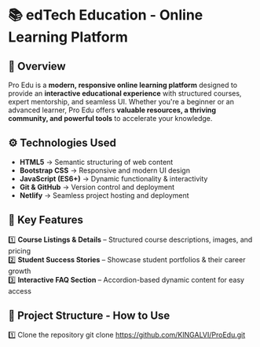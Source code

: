 # 📚 edTech Education - Online Learning Platform

## 📝 Overview

Pro Edu is a **modern, responsive online learning platform** designed to provide an **interactive educational experience** with structured courses, expert mentorship, and seamless UI. Whether you're a beginner or an advanced learner, Pro Edu offers **valuable resources, a thriving community, and powerful tools** to accelerate your knowledge.

## ⚙️ Technologies Used

- **HTML5** → Semantic structuring of web content
- **Bootstrap CSS** → Responsive and modern UI design
- **JavaScript (ES6+)** → Dynamic functionality & interactivity
- **Git & GitHub** → Version control and deployment
- **Netlify** → Seamless project hosting and deployment

## 🚀 Key Features

1️⃣ **Course Listings & Details** – Structured course descriptions, images, and pricing  
2️⃣ **Student Success Stories** – Showcase student portfolios & their career growth  
3️⃣ **Interactive FAQ Section** – Accordion-based dynamic content for easy access  

## 📂 Project Structure - How to Use

1️⃣ Clone the repository
git clone <https://github.com/KINGALVI/ProEdu.git>
